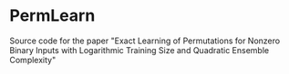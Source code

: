 # PermLearn
Source code for the paper "Exact Learning of Permutations for Nonzero Binary Inputs with Logarithmic Training Size and Quadratic Ensemble Complexity"
